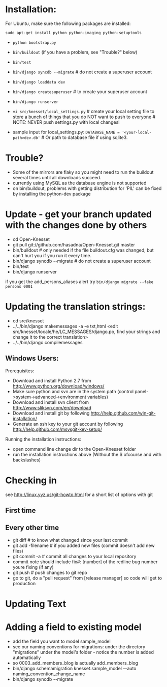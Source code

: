 Installation:
=============

For Ubuntu, make sure the following packages are installed:

    sudo apt-get install python python-imaging python-setuptools

- `python bootstrap.py`

- `bin/buildout` (if you have a problem, see "Trouble?" below)

- `bin/test`

- `bin/django syncdb --migrate`     # do not create a superuser account

- `bin/django loaddata dev`

- `bin/django createsuperuser` # to create your superuser account

- `bin/django runserver`

- `vi src/knesset/local_settings.py` # create your local setting file to store a bunch of things that you do NOT want to push to everyone # NOTE: NEVER push settings.py with local changes!

- sample input for local_settings.py: `DATABASE_NAME = '<your-local-path>dev.db'`  # Or path to database file if using sqlite3.

Trouble?
=======
- Some of the mirrors are flaky so you might need to run the buildout several times until all downloads succeed.
- currently using MySQL as the database engine is not supported
- on bin/buildout, problems with getting distribution for 'PIL' can be fixed 
  by installing the python-dev package

Update - get your branch updated with the changes done by others
======

- cd Open-Knesset 
- git pull git://github.com/hasadna/Open-Knesset.git master
- bin/buildout                     # only needed if the file buildout.cfg was changed; but can't hurt you if you run it every time.
- bin/django syncdb --migrate      # do not create a superuser account
- bin/test
- bin/django runserver

if you get the add_persons_aliases alert try `bin/django migrate --fake persons 0001`

Updating the translation strings:
================================
- cd src/knesset
- ../../bin/django makemessages -a -e txt,html
<edit src/knesset/locale/he/LC_MESSAGES/django.po, find your strings and change it to the correct translation>
- ../../bin/django compilemessages

Windows Users:
--------------

Prerequisites:
- Download and install Python 2.7 from http://www.python.org/download/windows/
- Make sure python and svn are in the system path (control panel->system->advanced->environment variables)
- Download and install svn client from http://www.sliksvn.com/en/download
- Download and install git by following http://help.github.com/win-git-installation/
- Generate an ssh key to your git account by following http://help.github.com/msysgit-key-setup/

Running the installation instructions:
- open command line change dir to the Open-Knesset folder
- run the installation instructions above (Without the $ ofcourse and with backslashes)

Checking in
==============
see http://linux.yyz.us/git-howto.html for a short list of options with git

First time
----------

Every other time
-----------------

- git diff # to know what changed since your last commit
- git add -filename # if you added new files (commit doesn't add new files)
- git commit -a # commit all changes to your local repository
- commit note should include fix#: [number] of the redline bug number youre fixing (if any)
- git push # push changes to git repo
- go to git, do a "pull request" from [release manager] so code will get to production

Updating Text 
==============

Adding a field to existing model
================================

- add the field you want to model sample_model
- see our naming conventions for migrations: under the directory "migrations" under the model's folder - notice the number is added automatically
- so 0003_add_members_blog is actually add_members_blog
- bin/django schemamigration knesset.sample_model --auto naming_convention_change_name
- bin/django syncdb --migrate


 
